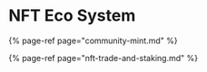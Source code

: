 # NFT Eco System

{% page-ref page="community-mint.md" %}

{% page-ref page="nft-trade-and-staking.md" %}

